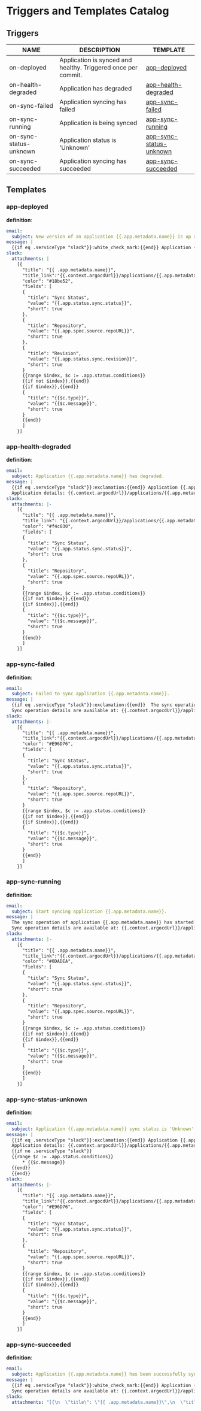 # Triggers and Templates Catalog
## Triggers
|          NAME          |                          DESCRIPTION                          |                      TEMPLATE                       |
|------------------------|---------------------------------------------------------------|-----------------------------------------------------|
| on-deployed            | Application is synced and healthy. Triggered once per commit. | [app-deployed](#app-deployed)                       |
| on-health-degraded     | Application has degraded                                      | [app-health-degraded](#app-health-degraded)         |
| on-sync-failed         | Application syncing has failed                                | [app-sync-failed](#app-sync-failed)                 |
| on-sync-running        | Application is being synced                                   | [app-sync-running](#app-sync-running)               |
| on-sync-status-unknown | Application status is 'Unknown'                               | [app-sync-status-unknown](#app-sync-status-unknown) |
| on-sync-succeeded      | Application syncing has succeeded                             | [app-sync-succeeded](#app-sync-succeeded)           |

## Templates
### app-deployed
**definition**:
```yaml
email:
  subject: New version of an application {{.app.metadata.name}} is up and running.
message: |
  {{if eq .serviceType "slack"}}:white_check_mark:{{end}} Application {{.app.metadata.name}} is now running new version of deployments manifests.
slack:
  attachments: |
    [{
      "title": "{{ .app.metadata.name}}",
      "title_link":"{{.context.argocdUrl}}/applications/{{.app.metadata.name}}",
      "color": "#18be52",
      "fields": [
      {
        "title": "Sync Status",
        "value": "{{.app.status.sync.status}}",
        "short": true
      },
      {
        "title": "Repository",
        "value": "{{.app.spec.source.repoURL}}",
        "short": true
      },
      {
        "title": "Revision",
        "value": "{{.app.status.sync.revision}}",
        "short": true
      }
      {{range $index, $c := .app.status.conditions}}
      {{if not $index}},{{end}}
      {{if $index}},{{end}}
      {
        "title": "{{$c.type}}",
        "value": "{{$c.message}}",
        "short": true
      }
      {{end}}
      ]
    }]

```
### app-health-degraded
**definition**:
```yaml
email:
  subject: Application {{.app.metadata.name}} has degraded.
message: |
  {{if eq .serviceType "slack"}}:exclamation:{{end}} Application {{.app.metadata.name}} has degraded.
  Application details: {{.context.argocdUrl}}/applications/{{.app.metadata.name}}.
slack:
  attachments: |-
    [{
      "title": "{{ .app.metadata.name}}",
      "title_link": "{{.context.argocdUrl}}/applications/{{.app.metadata.name}}",
      "color": "#f4c030",
      "fields": [
      {
        "title": "Sync Status",
        "value": "{{.app.status.sync.status}}",
        "short": true
      },
      {
        "title": "Repository",
        "value": "{{.app.spec.source.repoURL}}",
        "short": true
      }
      {{range $index, $c := .app.status.conditions}}
      {{if not $index}},{{end}}
      {{if $index}},{{end}}
      {
        "title": "{{$c.type}}",
        "value": "{{$c.message}}",
        "short": true
      }
      {{end}}
      ]
    }]

```
### app-sync-failed
**definition**:
```yaml
email:
  subject: Failed to sync application {{.app.metadata.name}}.
message: |
  {{if eq .serviceType "slack"}}:exclamation:{{end}}  The sync operation of application {{.app.metadata.name}} has failed at {{.app.status.operationState.finishedAt}} with the following error: {{.app.status.operationState.message}}
  Sync operation details are available at: {{.context.argocdUrl}}/applications/{{.app.metadata.name}}?operation=true .
slack:
  attachments: |-
    [{
      "title": "{{ .app.metadata.name}}",
      "title_link":"{{.context.argocdUrl}}/applications/{{.app.metadata.name}}",
      "color": "#E96D76",
      "fields": [
      {
        "title": "Sync Status",
        "value": "{{.app.status.sync.status}}",
        "short": true
      },
      {
        "title": "Repository",
        "value": "{{.app.spec.source.repoURL}}",
        "short": true
      }
      {{range $index, $c := .app.status.conditions}}
      {{if not $index}},{{end}}
      {{if $index}},{{end}}
      {
        "title": "{{$c.type}}",
        "value": "{{$c.message}}",
        "short": true
      }
      {{end}}
      ]
    }]

```
### app-sync-running
**definition**:
```yaml
email:
  subject: Start syncing application {{.app.metadata.name}}.
message: |
  The sync operation of application {{.app.metadata.name}} has started at {{.app.status.operationState.startedAt}}.
  Sync operation details are available at: {{.context.argocdUrl}}/applications/{{.app.metadata.name}}?operation=true .
slack:
  attachments: |-
    [{
      "title": "{{ .app.metadata.name}}",
      "title_link":"{{.context.argocdUrl}}/applications/{{.app.metadata.name}}",
      "color": "#0DADEA",
      "fields": [
      {
        "title": "Sync Status",
        "value": "{{.app.status.sync.status}}",
        "short": true
      },
      {
        "title": "Repository",
        "value": "{{.app.spec.source.repoURL}}",
        "short": true
      }
      {{range $index, $c := .app.status.conditions}}
      {{if not $index}},{{end}}
      {{if $index}},{{end}}
      {
        "title": "{{$c.type}}",
        "value": "{{$c.message}}",
        "short": true
      }
      {{end}}
      ]
    }]

```
### app-sync-status-unknown
**definition**:
```yaml
email:
  subject: Application {{.app.metadata.name}} sync status is 'Unknown'
message: |
  {{if eq .serviceType "slack"}}:exclamation:{{end}} Application {{.app.metadata.name}} sync is 'Unknown'.
  Application details: {{.context.argocdUrl}}/applications/{{.app.metadata.name}}.
  {{if ne .serviceType "slack"}}
  {{range $c := .app.status.conditions}}
      * {{$c.message}}
  {{end}}
  {{end}}
slack:
  attachments: |-
    [{
      "title": "{{ .app.metadata.name}}",
      "title_link":"{{.context.argocdUrl}}/applications/{{.app.metadata.name}}",
      "color": "#E96D76",
      "fields": [
      {
        "title": "Sync Status",
        "value": "{{.app.status.sync.status}}",
        "short": true
      },
      {
        "title": "Repository",
        "value": "{{.app.spec.source.repoURL}}",
        "short": true
      }
      {{range $index, $c := .app.status.conditions}}
      {{if not $index}},{{end}}
      {{if $index}},{{end}}
      {
        "title": "{{$c.type}}",
        "value": "{{$c.message}}",
        "short": true
      }
      {{end}}
      ]
    }]

```
### app-sync-succeeded
**definition**:
```yaml
email:
  subject: Application {{.app.metadata.name}} has been successfully synced.
message: |
  {{if eq .serviceType "slack"}}:white_check_mark:{{end}} Application {{.app.metadata.name}} has been successfully synced at {{.app.status.operationState.finishedAt}}.
  Sync operation details are available at: {{.context.argocdUrl}}/applications/{{.app.metadata.name}}?operation=true .
slack:
  attachments: "[{\n  \"title\": \"{{ .app.metadata.name}}\",\n  \"title_link\":\"{{.context.argocdUrl}}/applications/{{.app.metadata.name}}\",\n  \"color\": \"#18be52\",\n  \"fields\": [\n  {\n    \"title\": \"Sync Status\",\n    \"value\": \"{{.app.status.sync.status}}\",\n    \"short\": true\n  },\n  {\n    \"title\": \"Repository\",\n    \"value\": \"{{.app.spec.source.repoURL}}\",\n    \"short\": true\n  }\n  {{range $index, $c := .app.status.conditions}}\n  {{if not $index}},{{end}}\n  {{if $index}},{{end}}\n  {\n    \"title\": \"{{$c.type}}\",\n    \"value\": \"{{$c.message}}\",\n    \"short\": true\n  }\n  {{end}}\n  ]\n}]    "

```
